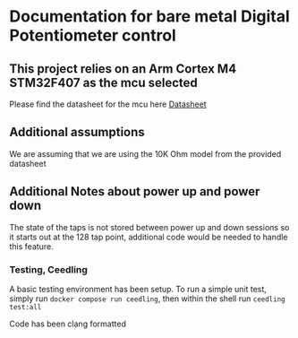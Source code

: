 # Documentation for bare metal Digital Potentiometer control 

## This project relies on an Arm Cortex M4 STM32F407 as the mcu selected

Please find the datasheet for the mcu here [Datasheet](https://www.st.com/resource/en/reference_manual/dm00031020-stm32f405-415-stm32f407-417-stm32f427-437-and-stm32f429-439-advanced-arm-based-32-bit-mcus-stmicroelectronics.pdf) 

## Additional assumptions
We are assuming that we are using the 10K Ohm model from the provided datasheet

## Additional Notes about power up and power down
The state of the taps is not stored between power up and down sessions so it starts out at the 128 tap point, additional code would be needed to handle this feature. 

### Testing, Ceedling
A basic testing environment has been setup. 
To run a simple unit test, simply run `docker compose run ceedling`, then within the shell run `ceedling test:all`

Code has been clang formatted